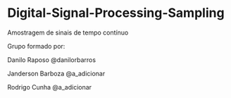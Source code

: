 # Digital-Signal-Processing-Sampling

Amostragem de sinais de tempo contínuo

Grupo formado por:

Danilo Raposo @danilorbarros

Janderson Barboza @a_adicionar

Rodrigo Cunha @a_adicionar
